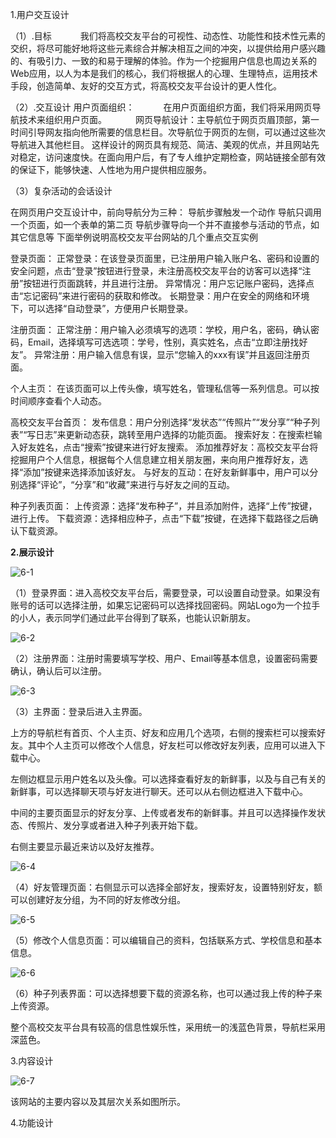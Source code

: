 
1.用户交互设计
    
   
   
（1）.目标
　　　我们将高校交友平台的可视性、动态性、功能性和技术性元素的交织，将尽可能好地将这些元素综合并解决相互之间的冲突，以提供给用户感兴趣的、有吸引力、一致的和易于理解的体验。作为一个挖掘用户信息也周边关系的Web应用，以人为本是我们的核心，我们将根据人的心理、生理特点，运用技术手段，创造简单、友好的交互方式，将高校交友平台设计的更人性化。
  

（2）.交互设计
     用户页面组织：
　　　在用户页面组织方面，我们将采用网页导航技术来组织用户页面。
　　　网页导航设计：主导航位于网页页眉顶部，第一时间引导网友指向他所需要的信息栏目。次导航位于网页的左侧，可以通过这些次导航进入其他栏目。
这样设计的网页具有规范、简洁、美观的优点，并且网站先对稳定，访问速度快。在面向用户后，有了专人维护定期检查，网站链接全部有效的保证下，能够快速、人性地为用户提供相应服务。


（3）复杂活动的会话设计
 
   在网页用户交互设计中，前向导航分为三种：
   导航步骤触发一个动作
   导航只调用一个页面，如一个表单的第二页
   导航步骤导向一个并不直接参与活动的节点，如其它信息等
   下面举例说明高校交友平台网站的几个重点交互实例
 

  登录页面：
  正常登录：在该登录页面里，已注册用户输入账户名、密码和设置的安全问题，点击“登录”按钮进行登录，未注册高校交友平台的访客可以选择“注册”按钮进行页面跳转，并且进行注册。
  异常情况：用户忘记账户密码，选择点击“忘记密码”来进行密码的获取和修改。
  长期登录：用户在安全的网络和环境下，可以选择“自动登录”，方便用户长期登录。


  注册页面：
  正常注册：用户输入必须填写的选项：学校，用户名，密码，确认密码，Email，选择填写可选选项：学号，性别，真实姓名，点击“立即注册找好友”。
  异常注册：用户输入信息有误，显示“您输入的xxx有误”并且返回注册页面。

  个人主页：
   在该页面可以上传头像，填写姓名，管理私信等一系列信息。可以按时间顺序查看个人动态。


  高校交友平台首页：
   发布信息：用户分别选择“发状态”“传照片”“发分享”“种子列表”“写日志”来更新动态获，跳转至用户选择的功能页面。
   搜索好友：在搜索栏输入好友姓名，点击“搜索”按键来进行好友搜索。
   添加推荐好友：高校交友平台将挖掘用户个人信息，根据每个人信息建立相关朋友圈，来向用户推荐好友，选择“添加”按键来选择添加该好友。
   与好友的互动：在好友新鲜事中，用户可以分别选择“评论”，“分享”和“收藏”来进行与好友之间的互动。


  种子列表页面：
   上传资源：选择“发布种子”，并且添加附件，选择“上传”按键，进行上传。
   下载资源：选择相应种子，点击“下载”按键，在选择下载路径之后确认下载资源。


**2.展示设计**


![6-1](http://www.baidupcs.com/thumbnail/d63f4b7d68607d413ee93e52c7fa9a15?fid=655247319-250528-2180606518&time=1370511760&sign=FDTAR-DCb740ccc5511e5e8fedcff06b081203-ErcTFIqBAVJSA6c4HIq6vhJ4fpc%3D&rt=sh&expires=8h&size=c850_u580&quality=100)
 

（1）登录界面：进入高校交友平台后，需要登录，可以设置自动登录。如果没有账号的话可以选择注册，如果忘记密码可以选择找回密码。网站Logo为一个拉手的小人，表示同学们通过此平台得到了联系，也能认识新朋友。
 
![6-2](http://www.baidupcs.com/thumbnail/6058b15c98530d0923ffa90e0bfe62e5?fid=655247319-250528-2263373215&time=1370511760&sign=FDTAR-DCb740ccc5511e5e8fedcff06b081203-Y1GxdLeEqgQ4cHvn%2F6ff4HudHW8%3D&rt=sh&expires=8h&size=c850_u580&quality=100)

（2）注册界面：注册时需要填写学校、用户、Email等基本信息，设置密码需要确认，确认后可以注册。

![6-3](http://www.baidupcs.com/thumbnail/8198ca9f322479e6ebaf7fe652ffaa15?fid=655247319-250528-2170396438&time=1370511760&sign=FDTAR-DCb740ccc5511e5e8fedcff06b081203-dLadKd0JKBqEUud1EABBZB9oYe8%3D&rt=sh&expires=8h&size=c850_u580&quality=100)

（3）主界面：登录后进入主界面。

上方的导航栏有首页、个人主页、好友和应用几个选项，右侧的搜索栏可以搜索好友。其中个人主页可以修改个人信息，好友栏可以修改好友列表，应用可以进入下载中心。

左侧边框显示用户姓名以及头像。可以选择查看好友的新鲜事，以及与自己有关的新鲜事，可以选择聊天项与好友进行聊天。还可以从右侧边框进入下载中心。

中间的主要页面显示的好友分享、上传或者发布的新鲜事。并且可以选择操作发状态、传照片、发分享或者进入种子列表开始下载。

右侧主要显示最近来访以及好友推荐。


![6-4](http://www.baidupcs.com/thumbnail/5de807eecdea1883dfeecab8592e9743?fid=655247319-250528-2549326049&time=1370511760&sign=FDTAR-DCb740ccc5511e5e8fedcff06b081203-WEzX%2BADfkcMr17xDOJLe8y2cyCM%3D&rt=sh&expires=8h&size=c850_u580&quality=100)


（4）好友管理页面：右侧显示可以选择全部好友，搜索好友，设置特别好友，额可以创建好友分组，为不同的好友修改分组。

![6-5](http://www.baidupcs.com/thumbnail/a5dcbb4198f13e0e883ff415a3cb4615?fid=655247319-250528-3303381266&time=1370511760&sign=FDTAR-DCb740ccc5511e5e8fedcff06b081203-2lbk6HDV5ao03H4eNOXg7%2FdZOA4%3D&rt=sh&expires=8h&size=c850_u580&quality=100)
 
（5）修改个人信息页面：可以编辑自己的资料，包括联系方式、学校信息和基本信息。

![6-6](http://www.baidupcs.com/thumbnail/d7193e3706a8c174bd80c9c24e884da7?fid=655247319-250528-4197027953&time=1370511760&sign=FDTAR-DCb740ccc5511e5e8fedcff06b081203-7tHlIs7I8LcwH0dwrvvy1rjDikM%3D&rt=sh&expires=8h&size=c850_u580&quality=100) 
 
 
（6）种子列表界面：可以选择想要下载的资源名称，也可以通过我上传的种子来上传资源。

整个高校交友平台具有较高的信息性娱乐性，采用统一的浅蓝色背景，导航栏采用深蓝色。


3.内容设计


![6-7](http://www.baidupcs.com/thumbnail/14a505d4d4347fcab0426c46d4335b13?fid=655247319-250528-2050018562&time=1370511760&sign=FDTAR-DCb740ccc5511e5e8fedcff06b081203-FMSilOGdqL3hhRcoWweKWwh7fvg%3D&rt=sh&expires=8h&size=c850_u580&quality=100)

该网站的主要内容以及其层次关系如图所示。

4.功能设计

